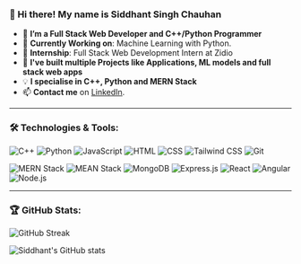 ### 👋 Hi there! My name is Siddhant Singh Chauhan

- 👀 **I’m a Full Stack Web Developer and C++/Python Programmer**
- 🌱 **Currently Working on**: Machine Learning with Python.
- 💼 **Internship**: Full Stack Web Development Intern at Zidio
- 🚀 **I've built multiple Projects like Applications, ML models and full stack web apps**
- 💡 **I specialise in C++, Python and MERN Stack**
- 📫 **Contact me** on [LinkedIn](https://www.linkedin.com/in/siddhantc01/).

---

### 🛠️ Technologies & Tools:

![C++](https://img.shields.io/badge/C++-00599C?style=for-the-badge&logo=cplusplus&logoColor=white)
![Python](https://img.shields.io/badge/Python-3776AB?style=for-the-badge&logo=python&logoColor=white)
![JavaScript](https://img.shields.io/badge/JavaScript-F7DF1E?style=for-the-badge&logo=javascript&logoColor=black)
![HTML](https://img.shields.io/badge/HTML-E34F26?style=for-the-badge&logo=html5&logoColor=white)
![CSS](https://img.shields.io/badge/CSS-1572B6?style=for-the-badge&logo=css3&logoColor=white)
![Tailwind CSS](https://img.shields.io/badge/Tailwind_CSS-38B2AC?style=for-the-badge&logo=tailwind-css&logoColor=white)
![Git](https://img.shields.io/static/v1?label=&message=Git&color=F05032&logo=git&logoColor=white&style=for-the-badge)

![MERN Stack](https://img.shields.io/badge/MERN-4CAF50?style=for-the-badge&logo=node.js&logoColor=white)
![MEAN Stack](https://img.shields.io/badge/MEAN_Stack-000000?style=for-the-badge&logo=angular&logoColor=white)
![MongoDB](https://img.shields.io/badge/MongoDB-47A248?style=for-the-badge&logo=mongodb&logoColor=white)
![Express.js](https://img.shields.io/badge/Express.js-404D59?style=for-the-badge&logo=express&logoColor=white)
![React](https://img.shields.io/badge/React-20232A?style=for-the-badge&logo=react&logoColor=61DAFB)
![Angular](https://img.shields.io/badge/Angular-DD0031?style=for-the-badge&logo=angular&logoColor=white)
![Node.js](https://img.shields.io/badge/Node.js-43853D?style=for-the-badge&logo=node.js&logoColor=white)

---

### 🏆 GitHub Stats:

![GitHub Streak](https://github-readme-streak-stats.herokuapp.com/?user=SiddhantChauhan1&theme=radical)

![Siddhant's GitHub stats](https://github-readme-stats.vercel.app/api?username=SiddhantChauhan1&show_icons=true&theme=radical)

<!---![GitHub Contributions](https://github-readme-activity-graph.vercel.app/graph?username=SiddhantChauhan1&theme=react-dark) --->




<!---
SiddhantChauhan1/SiddhantChauhan1 is a ✨ special ✨ repository because its `README.md` (this file) appears on your GitHub profile.
You can click the Preview link to take a look at your changes.
--->
